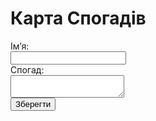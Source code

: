 # <!DOCTYPE html>
<html lang="uk">
<head>
  <meta charset="UTF-8" />
  <meta name="viewport" content="width=device-width, initial-scale=1.0"/>
  <title>Карта Спогадів</title>
  <link rel="stylesheet" href="style.css"/>
  <link rel="stylesheet" href="https://unpkg.com/leaflet/dist/leaflet.css"/>
</head>
<body>
  <h1 class="animated-title">Карта Спогадів</h1>
  <div id="map"></div>

  <!-- Модальне вікно -->
  <div id="modal" class="modal">
    <div class="modal-content">
      <label>Імʼя:<br/><input type="text" id="name" /></label><br/>
      <label>Спогад:<br/><textarea id="memory"></textarea></label><br/>
      <button id="saveBtn">Зберегти</button>
    </div>
  </div>

  <script src="https://unpkg.com/leaflet/dist/leaflet.js"></script>
  <script src="script.js"></script>
</body>
</html>

